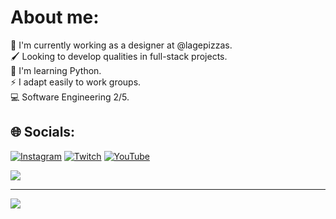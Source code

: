 # About me:
🍕 I'm currently working as a designer at @lagepizzas.<br>🖌 Looking to develop qualities in full-stack projects.<br>🌱 I'm learning Python.<br>⚡ I adapt easily to work groups.<br>💻 Software Engineering 2/5.


## 🌐 Socials:
[![Instagram](https://img.shields.io/badge/Instagram-%23E4405F.svg?logo=Instagram&logoColor=white)](https://instagram.com/andrewblocke) [![Twitch](https://img.shields.io/badge/Twitch-%239146FF.svg?logo=Twitch&logoColor=white)](https://twitch.tv/andrewna1tor) [![YouTube](https://img.shields.io/badge/YouTube-%23FF0000.svg?logo=YouTube&logoColor=white)](https://youtube.com/@Awrthdrew) 

![](https://github-readme-stats.vercel.app/api/top-langs/?username=Awrthdrew&theme=omni&hide_border=false&include_all_commits=false&count_private=false&layout=compact)

---
[![](https://visitcount.itsvg.in/api?id=Awrthdrew&icon=2&color=4)](https://visitcount.itsvg.in)

<!-- Proudly created with GPRM ( https://gprm.itsvg.in ) -->
